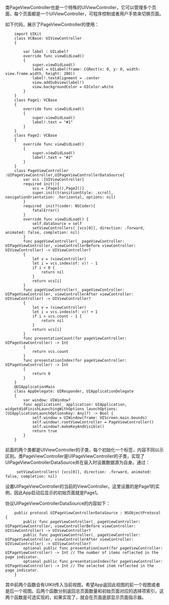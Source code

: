 类PageViewController也是一个特殊的UIViewController，它可以管理多个页面，每个页面都是一个UIViewController，可程序控制或者用户手势来切换页面。

如下代码，展示了PageViewController的使用：

        import UIKit
        class VCBase: UIViewController
        {
            
            var label : UILabel?
            override func viewDidLoad()
            {
                super.viewDidLoad()
                label = UILabel(frame: CGRect(x: 0, y: 0, width: view.frame.width, height: 200))
                label!.textAlignment = .center
                view.addSubview(label!)
                view.backgroundColor = UIColor.white
            }
        }
        class Page1: VCBase
        {
            override func viewDidLoad()
            {
                super.viewDidLoad()
                label!.text = "#1"
            }
        }
        class Page2: VCBase
        {
            override func viewDidLoad()
            {
                super.viewDidLoad()
                label!.text = "#2"
            }
        }
        class PageViewController :UIPageViewController,UIPageViewControllerDataSource{
            var vcs :[UIViewController]
            required init(){
                vcs = [Page1(),Page2()]
                super.init(transitionStyle: .scroll, navigationOrientation: .horizontal, options: nil)
            }
            required  init?(coder: NSCoder){
                fatalError()
            }
            override func viewDidLoad() {
                self.dataSource = self
                setViewControllers( [vcs[0]], direction: .forward, animated: false, completion: nil)
            }
            func pageViewController(_ pageViewController: UIPageViewController, viewControllerBefore viewController: UIViewController) -> UIViewController?
            {
                let v = (viewController)
                let i = vcs.index(of: v)! - 1
                if i < 0 {
                    return nil
                }
                return vcs[i]
            }
            func pageViewController(_ pageViewController: UIPageViewController, viewControllerAfter viewController: UIViewController) -> UIViewController?
            {
                let v = (viewController)
                let i = vcs.index(of: v)! + 1
                if i > vcs.count - 1 {
                    return nil
                }
                return vcs[i]
            }
            func presentationCount(for pageViewController: UIPageViewController) -> Int
            {
                return vcs.count
            }
            func presentationIndex(for pageViewController: UIPageViewController) -> Int
            {
                return 0
            }
        }
        @UIApplicationMain
        class AppDelegate: UIResponder, UIApplicationDelegate
        {
            var window: UIWindow?
            func application(_ application: UIApplication, widgetdidFinishLaunchingWithOptions launchOptions: [UIApplicationLaunchOptionsKey: Any]?) -> Bool {
                self.window = UIWindow(frame: UIScreen.main.bounds)
                self.window!.rootViewController = PageViewController()
                self.window?.makeKeyAndVisible()
                return true
            }
        }

前面的两个类都是UIViewController的子类，每个初始化一个标签，内容不同以示区别。类PageViewController是UIPageViewController的子类，实现了UIPageViewControllerDataSource并在装入时设置数据源为自身。通过：


         setViewControllers( [vcs[0]], direction: .forward, animated: false, completion: nil)
         
设置UIPageViewController的当前的ViewController。这里设置的是Page1的实例，因此App启动后显示的初始页面就是Page1。

协议UIPageViewControllerDataSource的内容如下：

        public protocol UIPageViewControllerDataSource : NSObjectProtocol {
            public func pageViewController(_ pageViewController: UIPageViewController, viewControllerBefore viewController: UIViewController) -> UIViewController?
            public func pageViewController(_ pageViewController: UIPageViewController, viewControllerAfter viewController: UIViewController) -> UIViewController?
            optional public func presentationCount(for pageViewController: UIPageViewController) -> Int // The number of items reflected in the page indicator.
            optional public func presentationIndex(for pageViewController: UIPageViewController) -> Int // The selected item reflected in the page indicator.
        }
其中前两个函数会有UIKit传入当前视图，希望App返回此视图的前一个视图或者是后一个视图。后两个函数分别返回总页面数量和初始页面对应的选择项索引，这两个函数是可选实现的，如果实现了，就会在页面底部显示页面指示器。